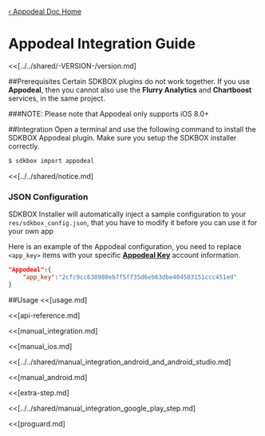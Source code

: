 [&#8249; Appodeal Doc Home](./)

<h1>Appodeal Integration Guide</h1>
<<[../../shared/-VERSION-/version.md]

##Prerequisites
Certain SDKBOX plugins do not work together. If you use __Appodeal__, then you cannot also use the __Flurry Analytics__ and __Chartboost__ services, in the same project.

###NOTE: Please note that Appodeal only supports iOS 8.0+

##Integration
Open a terminal and use the following command to install the SDKBOX Appodeal plugin. Make sure you setup the SDKBOX installer correctly.
```bash
$ sdkbox import appodeal
```

<<[../../shared/notice.md]

<!--## Configuration
<<[../../shared/sdkbox_cloud.md]
<<[../../shared/remote_application_config.md]-->

### JSON Configuration
SDKBOX Installer will automatically inject a sample configuration to your `res/sdkbox_config.json`, that you have to modify it before you can use it for your own app

Here is an example of the Appodeal configuration, you need to replace `<app_key>` items with your specific [__Appodeal Key__](http://www.appodeal.com/) account information.
```json
"Appodeal":{
    "app_key":"2cfc9cc638980eb7f5ff35d6eb63dbe404503151ccc451ed"
}
```

<!--<<[sdkbox-config-encrypt.md]-->

##Usage
<<[usage.md]

<<[api-reference.md]

<<[manual_integration.md]

<<[manual_ios.md]

<<[../../shared/manual_integration_android_and_android_studio.md]

<<[manual_android.md]

<<[extra-step.md]

<<[../../shared/manual_integration_google_play_step.md]

<<[proguard.md]

